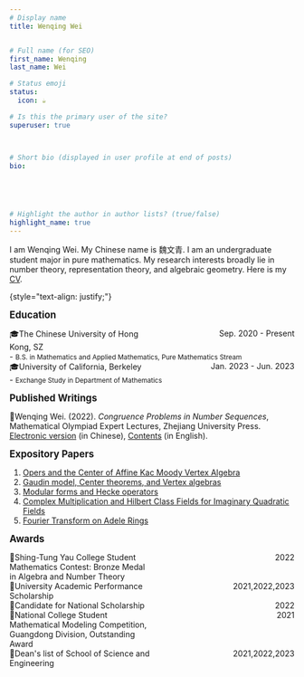 ```yaml
---
# Display name
title: Wenqing Wei


# Full name (for SEO)
first_name: Wenqing 
last_name: Wei

# Status emoji
status:
  icon: ☕️

# Is this the primary user of the site?
superuser: true



# Short bio (displayed in user profile at end of posts)
bio: 

   



# Highlight the author in author lists? (true/false)
highlight_name: true
---
```


I am Wenqing Wei. My Chinese name is <span style="font-family: '楷体';">魏文青</span>. I am an undergraduate student major in pure mathematics. My research interests broadly lie in number theory, representation theory, and algebraic geometry. Here is my [CV](CV.pdf).  
 
{style="text-align: justify;"}

<span style="font-size: larger;"><strong>Education</strong></span> 

 <div style="display: flex;">
    <div style="flex: 1; text-align: left;">🎓The Chinese University of Hong Kong, SZ</div>
    <div style="flex: 1; text-align: right;">Sep. 2020 - Present</div>
</div>
- <small>B.S. in Mathematics and Applied Mathematics, Pure Mathematics Stream</small>
 <div style="display: flex;">
    <div style="flex: 1; text-align: left;">🎓University of California, Berkeley</div>
    <div style="flex: 1; text-align: right;"> Jan. 2023 - Jun. 2023 </div>
</div>
- <small>Exchange Study in Department of Mathematics</small>



<span style="font-size: larger;"><strong>Published Writings</strong></span>

📖Wenqing Wei. (2022). *Congruence Problems in Number Sequences*, Mathematical Olympiad Expert
Lectures, Zhejiang University Press. [Electronic version](Congruence.pdf) (in Chinese), [Contents](Contents.pdf) (in English).

<span style="font-size: larger;"><strong>Expository Papers</strong></span>

1. [Opers and the Center of Affine Kac Moody Vertex Algebra](Opers.pdf)
2. [Gaudin model, Center theorems, and Vertex algebras](Gaudin.pdf)
3. [Modular forms and Hecke operators](Modular.pdf)
4. [Complex Multiplication and Hilbert Class Fields for Imaginary Quadratic Fields](Complex.pdf)
5. [Fourier Transform on Adele Rings](Fourier.pdf)

<span style="font-size: larger;"><strong>Awards</strong></span>
 <div style="display: flex;">
    <div style="flex: 1; text-align: left;">🥇Shing-Tung Yau College Student Mathematics Contest: Bronze Medal in Algebra and Number Theory </div>
    <div style="flex: 1; text-align: right;">2022</div>
</div>
 <div style="display: flex;">
    <div style="flex: 1; text-align: left;">🥇University Academic Performance Scholarship </div>
    <div style="flex: 1; text-align: right;">2021,2022,2023</div>
</div>
 <div style="display: flex;">
    <div style="flex: 1; text-align: left;">🥇Candidate for National Scholarship </div>
    <div style="flex: 1; text-align: right;">2022</div>
</div>
 <div style="display: flex;">
    <div style="flex: 1; text-align: left;">🥇National College Student Mathematical Modeling Competition, Guangdong Division, Outstanding Award </div>
    <div style="flex: 1; text-align: right;">2021</div>
</div>
 <div style="display: flex;">
    <div style="flex: 1; text-align: left;">🥇Dean's list of School of Science and Engineering 
 </div>
    <div style="flex: 1; text-align: right;">2021,2022,2023</div>
</div>
 
